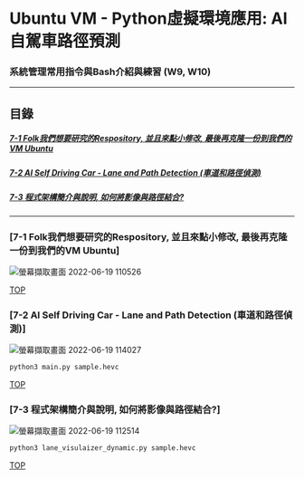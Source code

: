 # Ubuntu VM - Python虛擬環境應用: AI自駕車路徑預測
### 系統管理常用指令與Bash介紹與練習 (W9, W10)
<a name="000"/>

---
## 目錄
##### [7-1 Folk我們想要研究的Respository, 並且來點小修改, 最後再克隆一份到我們的VM Ubuntu](#001)
##### [7-2 AI Self Driving Car - Lane and Path Detection (車道和路徑偵測)](#002)
##### [7-3 程式架構簡介與說明, 如何將影像與路徑結合?](#003)
---

<a name="001"/>

### [7-1 Folk我們想要研究的Respository, 並且來點小修改, 最後再克隆一份到我們的VM Ubuntu]
![螢幕擷取畫面 2022-06-19 110526](https://user-images.githubusercontent.com/89327055/174464206-7b41d075-0d16-45fe-9c56-cd3f3ac3da05.png)




[TOP](#000)

<a name="002"/>

### [7-2 AI Self Driving Car - Lane and Path Detection (車道和路徑偵測)]
![螢幕擷取畫面 2022-06-19 114027](https://user-images.githubusercontent.com/89327055/174464843-48513b65-5ef7-48bf-b793-beac7c237c22.png)

````sh
python3 main.py sample.hevc
````




[TOP](#000)

<a name="003"/>

### [7-3 程式架構簡介與說明, 如何將影像與路徑結合?]
![螢幕擷取畫面 2022-06-19 112514](https://user-images.githubusercontent.com/89327055/174464578-de3a7f3c-e44b-401d-9d58-b934a11c56a5.png)
````sh
python3 lane_visulaizer_dynamic.py sample.hevc
````



[TOP](#000)
